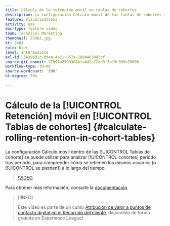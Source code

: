 ```yaml
---
title: Cálculo de la retención móvil en tablas de cohortes
description: La configuración Cálculo móvil de las tablas de cohortes se puede utilizar para analizar cohortes entre períodos, para comprender cómo se retienen (o se producen) los mismos usuarios a lo largo del tiempo.
feature: Visualizations
activity: use
doc-type: feature video
team: Technical Marketing
thumbnail: 25962.jpg
kt: 2481
role: User
level: Intermediate
exl-id: 3439b31c-dd4a-4a21-857a-1884463003cf
source-git-commit: 77b97a2593301bfa4d2c72de3f3b19c095e70600
workflow-type: tm+mt
source-wordcount: '108'
ht-degree: 79%

---
```


# Cálculo de la [!UICONTROL Retención] móvil en [!UICONTROL Tablas de cohortes] {#calculate-rolling-retention-in-cohort-tables}

La configuración Cálculo móvil dentro de las [!UICONTROL Tablas de cohorte] se puede utilizar para analizar [!UICONTROL cohortes] período tras período, para comprender cómo se retienen los mismos usuarios (o [!UICONTROL se pierden]) a lo largo del tiempo.

>[!VIDEO](https://video.tv.adobe.com/v/25962/?quality=12)

Para obtener más información, consulte la [documentación](https://experienceleague.adobe.com/docs/analytics/analyze/analysis-workspace/visualizations/cohort-table/cohort-analysis.html?lang=es).

>[!INFO]
>
> Este vídeo es parte de un curso [Atribución de valor a puntos de contacto digital en el Recorrido del cliente](https://experienceleague.adobe.com/?recommended=Analytics-U-1-2020.2&amp;lang=es), disponible de forma gratuita en Experience League!
